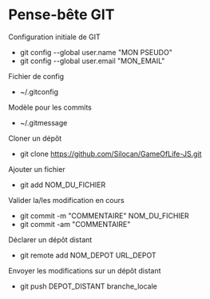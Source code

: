 # Pense-bête GIT 

Configuration initiale de GIT
- git config --global user.name "MON PSEUDO"
- git config --global user.email "MON_EMAIL"

Fichier de config
- ~/.gitconfig

Modèle pour les commits
- ~/.gitmessage

Cloner un dépôt
- git clone https://github.com/Silocan/GameOfLife-JS.git

Ajouter un fichier
- git add NOM_DU_FICHIER

Valider la/les modification en cours
- git commit -m "COMMENTAIRE" NOM_DU_FICHIER
- git commit -am "COMMENTAIRE"

Déclarer un dépôt distant
- git remote add NOM_DEPOT URL_DEPOT

Envoyer les modifications sur un dépôt distant
- git push DEPOT_DISTANT branche_locale

